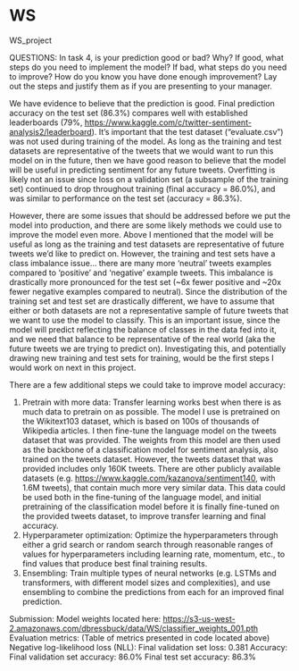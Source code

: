 # WS
WS_project


QUESTIONS: In task 4, is your prediction good or bad? Why? If good, what steps do you need to implement the model? If bad, what steps do you need to improve? How do you know you have done enough improvement? Lay out the steps and justify them as if you are presenting to your manager.

We have evidence to believe that the prediction is good. Final prediction accuracy on the test set (86.3%) compares well with established leaderboards (79%, https://www.kaggle.com/c/twitter-sentiment-analysis2/leaderboard). It’s important that the test dataset (“evaluate.csv”) was not used during training of the model. As long as the training and test datasets are representative of the tweets that we would want to run this model on in the future, then we have good reason to believe that the model will be useful in predicting sentiment for any future tweets. Overfitting is likely not an issue since loss on a validation set (a subsample of the training set) continued to drop throughout training (final accuracy = 86.0%), and was similar to performance on the test set (accuracy = 86.3%).

However, there are some issues that should be addressed before we put the model into production, and there are some likely methods we could use to improve the model even more. Above I mentioned that the model will be useful as long as the training and test datasets are representative of future tweets we’d like to predict on. However, the training and test sets have a class imbalance issue… there are many more ‘neutral’ tweets examples compared to ‘positive’ and ‘negative’ example tweets. This imbalance is drastically more pronounced for the test set (~6x fewer positive and ~20x fewer negative examples compared to neutral). Since the distribution of the training set and test set are drastically different, we have to assume that either or both datasets are not a representative sample of future tweets that we want to use the model to classify. This is an important issue, since the model will predict reflecting the balance of classes in the data fed into it, and we need that balance to be representative of the real world (aka the future tweets we are trying to predict on). Investigating this, and potentially drawing new training and test sets for training, would be the first steps I would work on next in this project.

There are a few additional steps we could take to improve model accuracy: 
1) Pretrain with more data: Transfer learning works best when there is as much data to pretrain on as possible. The model I use is pretrained on the Wikitext103 dataset, which is based on 100s of thousands of Wikipedia articles. I then fine-tune the language model on the tweets dataset that was provided. The weights from this model are then used as the backbone of a classification model for sentiment analysis, also trained on the tweets dataset. However, the tweets dataset that was provided includes only 160K tweets. There are other publicly available datasets (e.g. https://www.kaggle.com/kazanova/sentiment140, with 1.6M tweets), that contain much more very similar data. This data could be used both in the fine-tuning of the language model, and initial pretraining of the classification model before it is finally fine-tuned on the provided tweets dataset, to improve transfer learning and final accuracy.
2) Hyperparameter optimization: Optimize the hyperparameters through either a grid search or random search through reasonable ranges of values for hyperparameters including learning rate, momentum, etc., to find values that produce best final training results.
3) Ensembling: Train multiple types of neural networks (e.g. LSTMs and transformers, with different model sizes and complexities), and use ensembling to combine the predictions from each for an improved final prediction.


Submission:
	Model weights located here: https://s3-us-west-2.amazonaws.com/dbressbuck/data/WS/classifier_weights_001.pth
	Evaluation metrics: (Table of metrics presented in code located above)
	    Negative log-likelihood loss (NLL):
	        Final validation set loss:  0.381
	    Accuracy:
	        Final validation set accuracy: 86.0%
	        Final test set accuracy: 86.3%
	 
